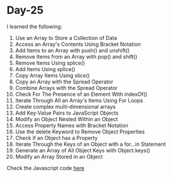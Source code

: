# Day-25
I learned the following:

1. Use an Array to Store a Collection of Data
2. Access an Array's Contents Using Bracket Notation
3. Add Items to an Array with push() and unshift()
4. Remove Items from an Array with pop() and shift()
5. Remove Items Using splice()
6. Add Items Using splice()
7. Copy Array Items Using slice()
8. Copy an Array with the Spread Operator
9. Combine Arrays with the Spread Operator
10. Check For The Presence of an Element With indexOf()
11. Iterate Through All an Array's Items Using For Loops
12. Create complex multi-dimensional arrays
13. Add Key-Value Pairs to JavaScript Objects
14. Modify an Object Nested Within an Object
15. Access Property Names with Bracket Notation
16. Use the delete Keyword to Remove Object Properties
17. Check if an Object has a Property
18. Iterate Through the Keys of an Object with a for...in Statement
19. Generate an Array of All Object Keys with Object.keys()
20. Modify an Array Stored in an Object

Check the Javascript code [here](./index.js)  